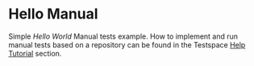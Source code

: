 # Hello Manual
Simple *Hello World* Manual tests example. How to implement and run manual tests based on a repository can be found in the Testspace [Help Tutorial](https://help.testspace.com/docs/tutorial/getting-started) section.

 